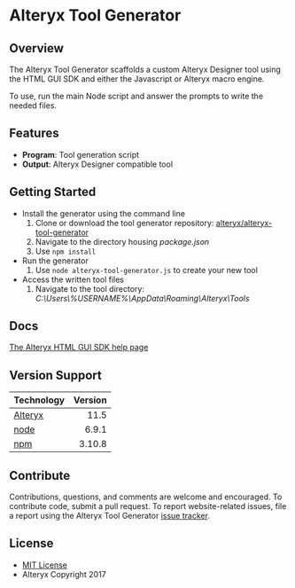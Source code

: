 Alteryx Tool Generator
===

Overview
---
The Alteryx Tool Generator scaffolds a custom Alteryx Designer tool using the HTML GUI SDK and either the Javascript or Alteryx macro engine.

To use, run the main Node script and answer the prompts to write the needed files.

Features
---
* __Program__: Tool generation script
* __Output__: Alteryx Designer compatible tool

Getting Started
---
- Install the generator using the command line
   1. Clone or download the tool generator repository: [alteryx/alteryx-tool-generator](https://github.com/alteryx/alteryx-tool-generator.git)
   2. Navigate to the directory housing *package.json*
   3. Use `npm install`
- Run the generator
   1. Use `node alteryx-tool-generator.js` to create your new tool
- Access the written tool files
   1. Navigate to the tool directory: *C:\Users\\%USERNAME%\AppData\Roaming\Alteryx\Tools*

Docs
---
[The Alteryx HTML GUI SDK help page](https://help.alteryx.com/developer/current/index.htm#HTML/Overview.htm)

Version Support
---

|Technology|Version|
|----------|------:|
|[Alteryx](http://downloads.alteryx.com/)   |   11.5|
|[node](https://nodejs.org/en/download/)      |  6.9.1|
|[npm](https://nodejs.org/en/download/)       | 3.10.8|

Contribute
---
 Contributions, questions, and comments are welcome and encouraged. To contribute code, submit a pull request. To report website-related issues, file a report using the Alteryx Tool Generator [issue tracker](https://github.com/alteryx/alteryx-tool-generator/issues/new).

License
---
* [MIT License](https://github.com/alteryx/alteryx-tool-generator/blob/master/LICENSE)
* Alteryx Copyright 2017